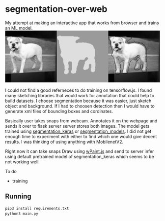 
# segmentation-over-web
My attempt at making an interactive app that works from browser
and trains an ML model.
![alt text](https://raw.githubusercontent.com/shsh-a/segmentation-over-web/master/static/out2.png)

I could not find a good referneces to do training
on tensorflow.js. I found many sketching libraries
 that would work for annotation that could help to build datasets.
I choose segmentation because it
was easier, just sketch object and background. If
I had to choosen detection then I would have to generate
xml files of bounding boxes and cordinates.

Basically user takes snaps from webcam. Annotates it
on the webpage and sends it over to flask server
server stores  both images. The model gets
trained using [segmentation_keras](https://github.com/divamgupta/image-segmentation-keras) or [segmentation_models](https://github.com/qubvel/segmentation_models).
 I did not get enough time to experiment with either to
find which one would give decent results. I was thinking
of using anything with MobilenetV2.

Right now it  can take snaps
Draw using [wPaint.js](https://github.com/websanova/wPaint) and send to server
infer using default pretrained  model of segmentation_keras
which seems to be not working well.



To do
- training

## Running


```bash
pip3 install requirements.txt
python3 main.py
```
